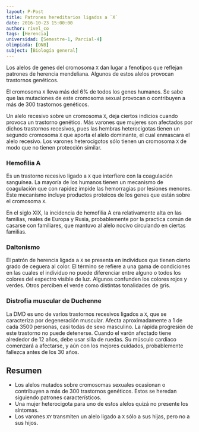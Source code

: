 ```yaml
---
layout: P-Post
title: Patrones hereditarios ligados a `X`
date: 2016-10-23 15:00:00
author: rivel_co
tags: [Herencia]
universidad: [Semestre-1, Parcial-4]
olimpiada: [ONB]
subject: [Biología general]
---
```


Los alelos de genes del cromosoma `X` dan lugar a fenotipos que reflejan patrones de herencia mendeliana. Algunos de estos alelos provocan trastornos genéticos.

El cromosoma `X` lleva más del 6% de todos los genes humanos. Se sabe que las mutaciones de este cromosoma sexual provocan o contribuyen a más de 300 trastornos genéticos.

Un alelo recesivo sobre un cromosoma `X`, deja ciertos indicios cuando provoca un trastorno genético. Más varones que mujeres son afectados por dichos trastornos recesivos, pues las hembras heterocigotas tienen un segundo cromosoma `X` que aporta el alelo dominante, el cual enmascara el alelo recesivo. Los varones heterocigotos sólo tienen un cromosoma `X` de modo que no tienen protección similar.

### Hemofilia A

Es un trastorno recesivo ligado a `X` que interfiere con la coagulación sanguínea. La mayoría de los humanos tienen un mecanismo de coagulación que con rapidez impide las hemorragias por lesiones menores. Este mecanismo incluye productos proteicos de los genes que están sobre el cromosoma `X`.

En el siglo XIX, la incidencia de hemofilia A era relativamente alta en las familias, reales de Europa y Rusia, probablemente por la practica común de casarse con familiares, que mantuvo al alelo nocivo circulando en ciertas familias.

### Daltonismo

El patrón de herencia ligada a `X` se presenta en individuos que tienen cierto grado de ceguera al color. El término se refiere a una gama de condiciones en las cuales el individuo no puede diferenciar entre alguno o todos los colores del espectro visible de luz. Algunos confunden los colores rojos y verdes. Otros perciben el verde como distintas tonalidades de gris.

### Distrofia muscular de Duchenne

La DMD es uno de varios trastornos recesivos ligados a `X`, que se caracteriza por degeneración muscular. Afecta aproximadamente a 1 de cada 3500 personas, casi todas de sexo masculino. La rápida progresión de este trastorno no puede detenerse. Cuando el varón afectado tiene alrededor de 12 años, debe usar silla de ruedas. Su músculo cardiaco comenzará a afectarse, y aún con los mejores cuidados, probablemente fallezca antes de los 30 años.

## Resumen

- Los alelos mutados sobre cromosomas sexuales ocasionan o contribuyen a más de 300 trastornos genéticos. Estos se heredan siguiendo patrones característicos.
- Una mujer heterocigota para uno de estos alelos quizá no presente los síntomas.
- Los varones `XY` transmiten un alelo ligado a `X` sólo a sus hijas, pero no a sus hijos.